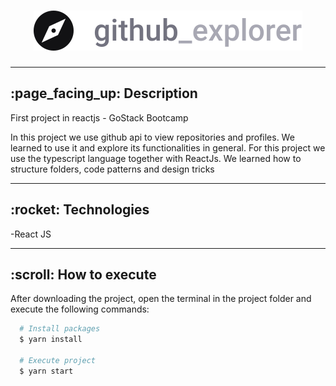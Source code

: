 <h1 align="center">
  
  <img src="./src/assets/logo.svg"/>
  
</h1>
  
  ---

<h2>:page_facing_up: Description</h2>


First project in reactjs - GoStack Bootcamp

In this project we use github api to view repositories and profiles. We learned to use it and explore its functionalities in general. For this project we use the typescript language together with ReactJs. We learned how to structure folders, code patterns and design tricks

---

<h2> :rocket: Technologies</h2>

  -React JS
  
  ---

<h2> :scroll: How to execute</h2>

After downloading the project, open the terminal in the project folder and execute the following commands:

``` bash
  # Install packages
  $ yarn install
  
  # Execute project
  $ yarn start
```
